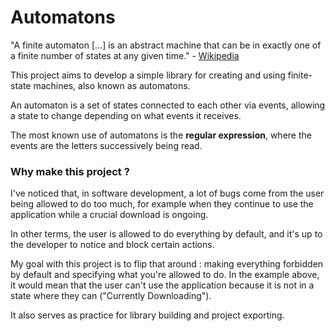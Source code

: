 # Automatons

"A finite automaton [...] is an abstract machine that can be in exactly one of a finite number of states at any given time." - [Wikipedia](https://en.wikipedia.org/wiki/Finite-state_machine)

This project aims to develop a simple library for creating and using finite-state machines, also known as automatons.

An automaton is a set of states connected to each other via events, allowing a state to change depending on what events it receives.

The most known use of automatons is the **regular expression**, where the events are the letters successively being read.

### Why make this project ?

I've noticed that, in software development, a lot of bugs come from the user being allowed to do too much, for example when they continue to use the application while a crucial download is ongoing. 

In other terms, the user is allowed to do everything by default, and it's up to the developer to notice and block certain actions.

My goal with this project is to flip that around : making everything forbidden by default and specifying what you're allowed to do. In the example above, it would mean that the user can't use the application because it is not in a state where they can ("Currently Downloading").

It also serves as practice for library building and project exporting.
